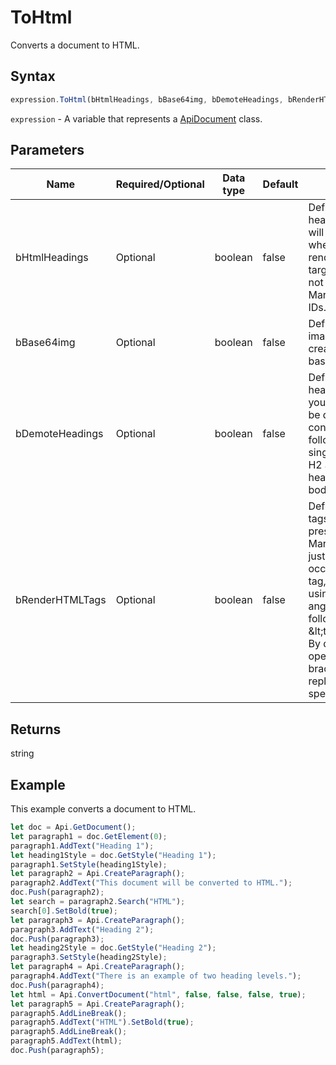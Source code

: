 # ToHtml

Converts a document to HTML.

## Syntax

```javascript
expression.ToHtml(bHtmlHeadings, bBase64img, bDemoteHeadings, bRenderHTMLTags);
```

`expression` - A variable that represents a [ApiDocument](../ApiDocument.md) class.

## Parameters

| **Name** | **Required/Optional** | **Data type** | **Default** | **Description** |
| ------------- | ------------- | ------------- | ------------- | ------------- |
| bHtmlHeadings | Optional | boolean | false | Defines if the HTML headings and IDs will be generated when the Markdown renderer of your target platform does not handle Markdown-style IDs. |
| bBase64img | Optional | boolean | false | Defines if the images will be created in the base64 format. |
| bDemoteHeadings | Optional | boolean | false | Defines if all heading levels in your document will be demoted to conform with the following standard: single H1 as title, H2 as top-level heading in the text body. |
| bRenderHTMLTags | Optional | boolean | false | Defines if HTML tags will be preserved in your Markdown. If you just want to use an occasional HTML tag, you can avoid using the opening angle bracket\ in the following way: \&lt;tag&gt;text\&lt;/tag&gt;. By default, the opening angle brackets will be replaced with the special characters. |

## Returns

string

## Example

This example converts a document to HTML.

```javascript editor-
let doc = Api.GetDocument();
let paragraph1 = doc.GetElement(0);
paragraph1.AddText("Heading 1");
let heading1Style = doc.GetStyle("Heading 1");
paragraph1.SetStyle(heading1Style);
let paragraph2 = Api.CreateParagraph();
paragraph2.AddText("This document will be converted to HTML.");
doc.Push(paragraph2);
let search = paragraph2.Search("HTML");
search[0].SetBold(true);
let paragraph3 = Api.CreateParagraph();
paragraph3.AddText("Heading 2");
doc.Push(paragraph3);
let heading2Style = doc.GetStyle("Heading 2");
paragraph3.SetStyle(heading2Style);
let paragraph4 = Api.CreateParagraph();
paragraph4.AddText("There is an example of two heading levels.");
doc.Push(paragraph4);
let html = Api.ConvertDocument("html", false, false, false, true);
let paragraph5 = Api.CreateParagraph();
paragraph5.AddLineBreak();
paragraph5.AddText("HTML").SetBold(true);
paragraph5.AddLineBreak();
paragraph5.AddText(html);
doc.Push(paragraph5);
```
